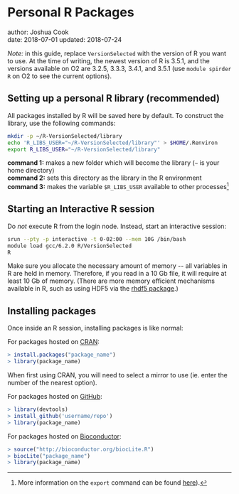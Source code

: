 # Personal R Packages

author: Joshua Cook  
date: 2018-07-01 
updated: 2018-07-24

*Note:* in this guide, replace `VersionSelected` with the version of R you want to use. At the time of writing, the newest version of R is 3.5.1, and the versions available on O2 are 3.2.5, 3.3.3, 3.4.1, and 3.5.1 (use `module spirder R` on O2 to see the current options).  


## Setting up a personal R library (recommended)

All packages installed by R will be saved here by default. To construct the library, use the following commands:  

```bash
mkdir -p ~/R-VersionSelected/library
echo 'R_LIBS_USER="~/R-VersionSelected/library"' > $HOME/.Renviron
export R_LIBS_USER="~/R-VersionSelected/library"
```
__command 1:__ makes a new folder which will become the library (`~` is your home directory)  
__command 2:__ sets this directory as the library in the R environment  
__command 3:__ makes the variable `$R_LIBS_USER` available to other processes[^1]

[^1]: More information on the `export` command can be found [here](https://linuxconfig.org/learning-linux-commands-export)). 

## Starting an Interactive R session

Do *not* execute R from the login node. Instead, start an interactive session:  

```bash
srun --pty -p interactive -t 0-02:00 --mem 10G /bin/bash
module load gcc/6.2.0 R/VersionSelected
R
``` 

Make sure you allocate the necessary amount of memory -- all variables in R are held in memory. Therefore, if you read in a 10 Gb file, it will require at least 10 Gb of memory. (There are more memory efficient mechanisms available in R, such as using HDF5 via the [rhdf5 package](https://www.bioconductor.org/packages/release/bioc/html/rhdf5.html).)  

## Installing packages

Once inside an R session, installing packages is like normal:

For packages hosted on [CRAN](https://cran.r-project.org):

```r
> install.packages("package_name")
> library(package_name)
```

When first using CRAN, you will need to select a mirror to use (ie. enter the number of the nearest option).

For packages hosted on [GitHub](https://github.com):

```r
> library(devtools)
> install_github('username/repo')
> library(package_name)
```

For packages hosted on [Bioconductor](https://www.bioconductor.org):

```r
> source("http://bioconductor.org/biocLite.R")
> biocLite("package_name")
> library(package_name)
```

